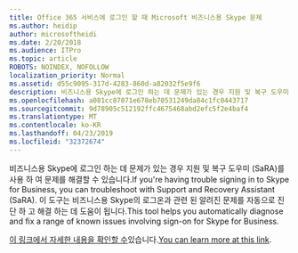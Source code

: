 ```yaml
---
title: Office 365 서비스에 로그인 할 때 Microsoft 비즈니스용 Skype 문제
ms.author: heidip
author: microsoftheidi
ms.date: 2/20/2018
ms.audience: ITPro
ms.topic: article
ROBOTS: NOINDEX, NOFOLLOW
localization_priority: Normal
ms.assetid: d55c9095-317d-4283-860d-a82032f5e9f6
description: 비즈니스용 Skype에 로그인 하는 데 문제가 있는 경우 지원 및 복구 도우미 (SaRA)를 사용 하 여 문제를 해결할 수 있습니다. 이 도구는 비즈니스용 Skype의 로그온과 관련 된 알려진 문제를 자동으로 진단 하 고 해결 하는 데 도움이 됩니다.
ms.openlocfilehash: a081cc87071e678eb70531249da84c1fc0443717
ms.sourcegitcommit: 9d78905c512192ffc4675468abd2efc5f2e4baf4
ms.translationtype: MT
ms.contentlocale: ko-KR
ms.lasthandoff: 04/23/2019
ms.locfileid: "32372674"
---
```

<span data-ttu-id="ea349-104">비즈니스용 Skype에 로그인 하는 데 문제가 있는 경우 지원 및 복구 도우미 (SaRA)를 사용 하 여 문제를 해결할 수 있습니다.</span><span class="sxs-lookup"><span data-stu-id="ea349-104">If you're having trouble signing in to Skype for Business, you can troubleshoot with Support and Recovery Assistant (SaRA).</span></span> <span data-ttu-id="ea349-105">이 도구는 비즈니스용 Skype의 로그온과 관련 된 알려진 문제를 자동으로 진단 하 고 해결 하는 데 도움이 됩니다.</span><span class="sxs-lookup"><span data-stu-id="ea349-105">This tool helps you automatically diagnose and fix a range of known issues involving sign-on for Skype for Business.</span></span>
  
<span data-ttu-id="ea349-106">[이 링크에서 자세한 내용을 확인할 수](https://support.microsoft.com/help/4087361/troubleshooting-office-365-issues-signing-in-to-skype-for-business)있습니다.</span><span class="sxs-lookup"><span data-stu-id="ea349-106">[You can learn more at this link](https://support.microsoft.com/help/4087361/troubleshooting-office-365-issues-signing-in-to-skype-for-business).</span></span>
  

